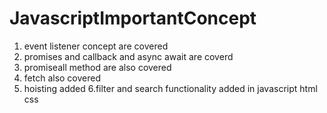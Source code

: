 # JavascriptImportantConcept
1. event listener concept are covered
2. promises and callback and async await are coverd
3. promiseall method are also covered
4. fetch also covered
5. hoisting added
6.filter and search functionality added in javascript html css
